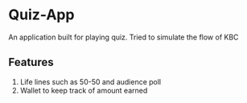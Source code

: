 # Quiz-App
An application built for playing quiz. Tried to simulate the flow of KBC

## Features
1. Life lines such as 50-50 and audience poll 
2. Wallet to keep track of amount earned
